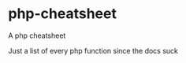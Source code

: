 # php-cheatsheet
A php cheatsheet

Just a list of every php function since the docs suck

<?php
echo "Hello world";

if ($action == "show_version") {
    echo "The version is 1.23";
}
$a = 1234;
